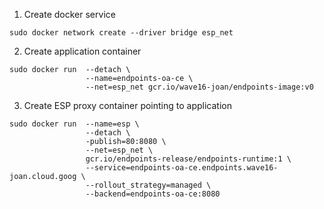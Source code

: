 1. Create  docker service
    
```
sudo docker network create --driver bridge esp_net
```

2. Create application container

```
sudo docker run  --detach \
                 --name=endpoints-oa-ce \
                 --net=esp_net gcr.io/wave16-joan/endpoints-image:v0
```

3. Create ESP proxy container pointing to application

```
sudo docker run  --name=esp \
                 --detach \
                 -publish=80:8080 \
                 --net=esp_net \
                 gcr.io/endpoints-release/endpoints-runtime:1 \
                 --service=endpoints-oa-ce.endpoints.wave16-joan.cloud.goog \
                 --rollout_strategy=managed \
                 --backend=endpoints-oa-ce:8080 
```

